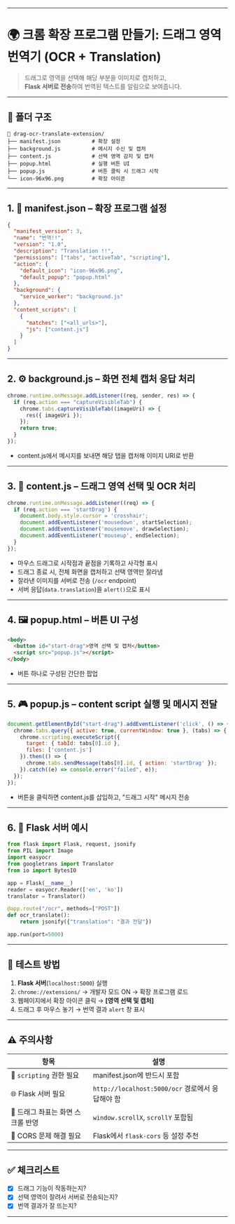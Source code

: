 
---

# 🌍 크롬 확장 프로그램 만들기: 드래그 영역 번역기 (OCR + Translation)

> 드래그로 영역을 선택해 해당 부분을 이미지로 캡처하고,  
> **Flask 서버로 전송**하여 번역된 텍스트를 알림으로 보여줍니다.

---

## 📁 폴더 구조

```plaintext
📂 drag-ocr-translate-extension/
├── manifest.json          # 확장 설정
├── background.js          # 메시지 수신 및 캡처
├── content.js             # 선택 영역 감지 및 캡처
├── popup.html             # 실행 버튼 UI
├── popup.js               # 버튼 클릭 시 드래그 시작
└── icon-96x96.png         # 확장 아이콘
```

---

## 1. 📘 manifest.json – 확장 프로그램 설정

```json
{
  "manifest_version": 3,
  "name": "번역!!",
  "version": "1.0",
  "description": "Translation !!",
  "permissions": ["tabs", "activeTab", "scripting"],
  "action": {
    "default_icon": "icon-96x96.png",
    "default_popup": "popup.html"
  },
  "background": {
    "service_worker": "background.js"
  },
  "content_scripts": [
    {
      "matches": ["<all_urls>"],
      "js": ["content.js"]
    }
  ]
}
```

---

## 2. ⚙ background.js – 화면 전체 캡처 응답 처리

```javascript
chrome.runtime.onMessage.addListener((req, sender, res) => {
  if (req.action === "captureVisibleTab") {
    chrome.tabs.captureVisibleTab((imageUri) => {
      res({ imageUri });
    });
    return true;
  }
});
```

- content.js에서 메시지를 보내면 해당 탭을 캡처해 이미지 URI로 반환

---

## 3. 🧩 content.js – 드래그 영역 선택 및 OCR 처리

```javascript
chrome.runtime.onMessage.addListener((req) => {
  if (req.action === 'startDrag') {
    document.body.style.cursor = 'crosshair';
    document.addEventListener('mousedown', startSelection);
    document.addEventListener('mousemove', drawSelection);
    document.addEventListener('mouseup', endSelection);
  }
});
```

- 마우스 드래그로 시작점과 끝점을 기록하고 사각형 표시
- 드래그 종료 시, 전체 화면을 캡처하고 선택 영역만 잘라냄
- 잘라낸 이미지를 서버로 전송 (`/ocr` endpoint)  
- 서버 응답(`data.translation`)을 `alert()`으로 표시

---

## 4. 🖼 popup.html – 버튼 UI 구성

```html
<body>
  <button id="start-drag">영역 선택 및 캡처</button>
  <script src="popup.js"></script>
</body>
```

- 버튼 하나로 구성된 간단한 팝업

---

## 5. 🎮 popup.js – content script 실행 및 메시지 전달

```javascript
document.getElementById("start-drag").addEventListener('click', () => {
  chrome.tabs.query({ active: true, currentWindow: true }, (tabs) => {
    chrome.scripting.executeScript({
      target: { tabId: tabs[0].id },
      files: ['content.js']
    }).then(() => {
      chrome.tabs.sendMessage(tabs[0].id, { action: 'startDrag' });
    }).catch((e) => console.error("failed", e));
  });
});
```

- 버튼을 클릭하면 content.js를 삽입하고, "드래그 시작" 메시지 전송

---

## 6. 🔧 Flask 서버 예시

```python
from flask import Flask, request, jsonify
from PIL import Image
import easyocr
from googletrans import Translator
from io import BytesIO

app = Flask(__name__)
reader = easyocr.Reader(['en', 'ko'])
translator = Translator()

@app.route("/ocr", methods=["POST"])
def ocr_translate():
    return jsonify({"translation": "결과 전달"})

app.run(port=5000)
```
---

## 🧪 테스트 방법

1. **Flask 서버**(`localhost:5000`) 실행
2. `chrome://extensions/` → 개발자 모드 ON → 확장 프로그램 로드
3. 웹페이지에서 확장 아이콘 클릭 → **[영역 선택 및 캡처]**
4. 드래그 후 마우스 놓기 → 번역 결과 `alert` 창 표시

---

## ⚠ 주의사항

| 항목 | 설명 |
|------|------|
| 🔐 `scripting` 권한 필요 | manifest.json에 반드시 포함 |
| 🌐 Flask 서버 필요 | `http://localhost:5000/ocr` 경로에서 응답해야 함 |
| 📌 드래그 좌표는 화면 스크롤 반영 | `window.scrollX`, `scrollY` 포함됨 |
| 🚫 CORS 문제 해결 필요 | Flask에서 `flask-cors` 등 설정 추천 |

---

## ✅ 체크리스트

- [x] 드래그 기능이 작동하는지?
- [x] 선택 영역이 잘려서 서버로 전송되는지?
- [x] 번역 결과가 잘 뜨는지?

---

